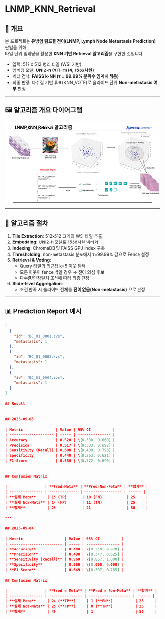 # LNMP_KNN_Retrieval

## 📌 개요
본 프로젝트는 **유방암 림프절 전이(LNMP, Lymph Node Metastasis Prediction)** 판별을 위해  
타일 단위 임베딩을 활용한 **KNN 기반 Retrieval 알고리즘**을 구현한 것입니다.  

- 입력: 512 x 512 병리 타일 (WSI 기반)  
- 임베딩 모델: **UNI2-h (ViT-H/14, 1536차원)**  
- 벡터 검색: **FAISS k-NN (τ = 99.99% 분위수 임계치 적용)**  
- 최종 판정: 다수결 기반 투표(KNN_VOTE)로 슬라이드 단위 **Non-metastasis 여부** 판정  

---

## 🖼 알고리즘 개요 다이어그램
![LNMP KNN Retrieval](./image/lnmp_knn_retrieval.png)

---

## 🧩 알고리즘 절차
1. **Tile Extraction**: 512x512 크기의 WSI 타일 추출  
2. **Embedding**: UNI2-h 모델로 1536차원 벡터화  
3. **Indexing**: ChromaDB 및 FAISS GPU index 구축  
4. **Thresholding**: non-metastasis 분포에서 τ=99.99% 값으로 Fence 설정  
5. **Retrieval & Voting**:  
   - Query 타일의 최근접 k=5 이웃 탐색  
   - 모든 이웃이 fence 밖일 경우 → 전이 의심 후보  
   - 다수결/만장일치 조건에 따라 최종 판정  
6. **Slide-level Aggregation**:  
   - 조건 만족 시 슬라이드 전체를 **전이 없음(Non-metastasis)** 으로 판정  

---

## 📊 Prediction Report 예시
```json
[
  {
    "id": "BC_01_0001.svs",
    "metastasis": 1
  },
  {
    "id": "BC_01_0003.svs",
    "metastasis": 1
  },
  {
    "id": "BC_01_0004.svs",
    "metastasis": 1
  }
]

## Result


## 2025-09-08

| Metric               | Value | 95% CI          |
| -------------------- | ----- | --------------- |
| Accuracy             | 0.520 | \[0.380, 0.660] |
| Precision            | 0.517 | \[0.333, 0.692] |
| Sensitivity (Recall) | 0.600 | \[0.409, 0.793] |
| Specificity          | 0.440 | \[0.263, 0.621] |
| F1-Score             | 0.556 | \[0.372, 0.690] |


## Confusion Matrix

|                 | **Pred=Meta** | **Pred=Non-Meta** | **합계** |
| --------------- | ------------- | ----------------- | ------ |
| **실제 Meta**     | 15 (TP)       | 10 (FN)           | 25     |
| **실제 Non-Meta** | 14 (FP)       | 11 (TN)           | 25     |
| **합계**          | 29            | 21                | 50     |

---

## 2025-09-04

| Metric                   | Value | 95% CI          |
| ------------------------ | ----- | --------------- |
| **Accuracy**             | 0.480 | \[0.340, 0.620] |
| **Precision**            | 0.490 | \[0.347, 0.625] |
| **Sensitivity (Recall)** | 0.960 | \[0.857, 1.000] |
| **Specificity**          | 0.000 | \[0.000, 0.000] |
| **F1-Score**             | 0.649 | \[0.507, 0.765] |

## Confusion Matrix

|                 | **Pred = Meta** | **Pred = Non-Meta** | **합계** |
| --------------- | --------------- | ------------------- | ------ |
| **실제 Meta**     | 24 (**TP**)     | 1 (**FN**)          | 25     |
| **실제 Non-Meta** | 25 (**FP**)     | 0 (**TN**)          | 25     |
| **합계**          | 49              | 1                   | 50     |
